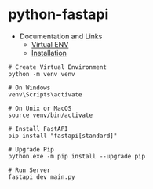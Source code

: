 # python-fastapi

- Documentation and Links
  - [Virtual ENV](https://docs.python.org/3/tutorial/venv.html#creating-virtual-environments)
  - [Installation](https://fastapi.tiangolo.com/#installation)

```shell
# Create Virtual Environment
python -m venv venv

# On Windows
venv\Scripts\activate

# On Unix or MacOS
source venv/bin/activate

# Install FastAPI
pip install "fastapi[standard]"

# Upgrade Pip
python.exe -m pip install --upgrade pip

# Run Server
fastapi dev main.py
```
